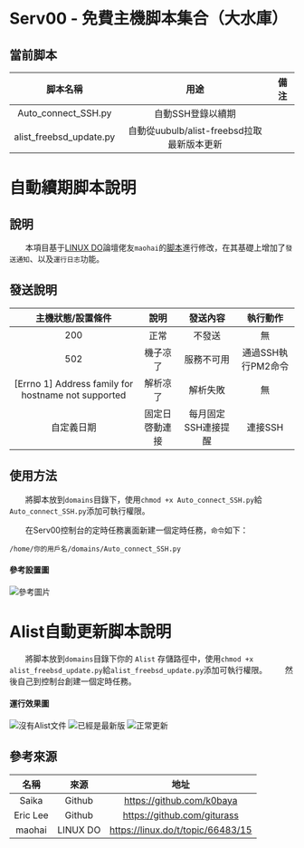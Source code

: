 # Serv00 - 免費主機脚本集合（大水庫）
## 當前脚本

|  脚本名稱 |  用途 |備注 |
| :------------: | :------------: | :------------: |
|Auto_connect_SSH.py|自動SSH登錄以續期||
|alist_freebsd_update.py|自動從uubulb/alist-freebsd拉取最新版本更新||

# 自動續期脚本說明

## 說明
　　本項目基于[LINUX DO](https://linux.do)論壇佬友`maohai`的[脚本](https://linux.do/t/topic/66483/15)進行修改，在其基礎上增加了`發送通知`、以及`運行日志`功能。

## 發送說明

|  主機狀態/設置條件 |  說明 |發送內容 |執行動作 |
| :------------: | :------------: | :------------: | :------------: |
|  200 |  正常 |不發送|無|
|   502|  機子凉了 |服務不可用|通過SSH執行PM2命令|
|   [Errno 1] Address family for hostname not supported| 解析凉了  |解析失敗|無|
|  自定義日期 |  固定日啓動連接 |每月固定SSH連接提醒|連接SSH|

## 使用方法

　　將脚本放到`domains`目錄下，使用`chmod +x Auto_connect_SSH.py`給`Auto_connect_SSH.py`添加可執行權限。  
  
　　在Serv00控制台的定時任務裏面新建一個定時任務，`命令`如下：

```shell
/home/你的用戶名/domains/Auto_connect_SSH.py
```

#### 參考設置圖

![參考圖片](https://cdn.linux.do/uploads/default/optimized/3X/f/6/f6516994395858a19637f5acf5baeecec96ea3fa_2_690x445.png)

# Alist自動更新脚本說明

　　將脚本放到`domains`目錄下你的 `Alist` 存儲路徑中，使用`chmod +x alist_freebsd_update.py`給`alist_freebsd_update.py`添加可執行權限。 
　　然後自己到控制台創建一個定時任務。

#### 運行效果圖

  ![沒有Alist文件](https://cdn.linux.do/uploads/default/original/3X/1/f/1f5b378d086d1935cfaf3927c9fc6c33d531eeb7.jpeg)
  ![已經是最新版](https://cdn.linux.do/uploads/default/original/3X/e/7/e72105ffe5f1ee572cca2ded4138472241553bdb.jpeg)
  ![正常更新](https://cdn.linux.do/uploads/default/original/3X/f/5/f58f94d755825005eae30df9dce0ad1f0b661f43.jpeg)
  
## 參考來源

|  名稱 |來源|地址|
| :------------: | :------------: | :------------: |
|Saika|Github|https://github.com/k0baya|
|Eric Lee|Github|https://github.com/giturass|
|maohai|LINUX DO|https://linux.do/t/topic/66483/15|
